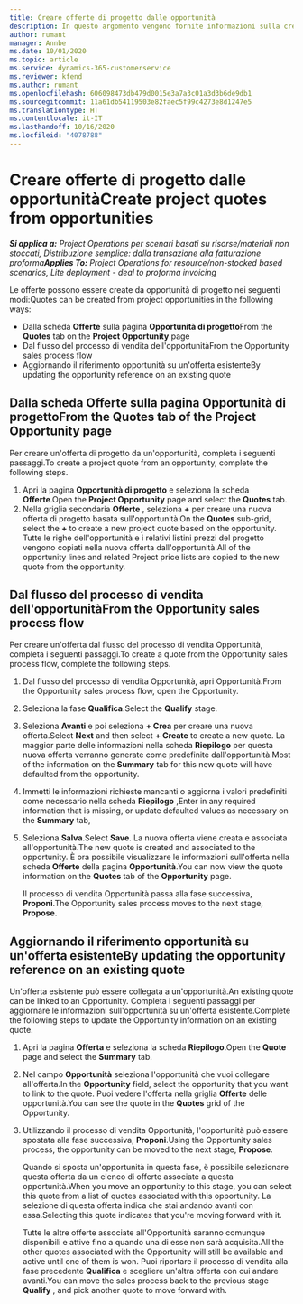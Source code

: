 ```yaml
---
title: Creare offerte di progetto dalle opportunità
description: In questo argomento vengono fornite informazioni sulla creazione di un offerta di progetto da un'opportunità.
author: rumant
manager: Annbe
ms.date: 10/01/2020
ms.topic: article
ms.service: dynamics-365-customerservice
ms.reviewer: kfend
ms.author: rumant
ms.openlocfilehash: 606098473db479d0015e3a7a3c01a3d3b6de9db1
ms.sourcegitcommit: 11a61db54119503e82faec5f99c4273e8d1247e5
ms.translationtype: HT
ms.contentlocale: it-IT
ms.lasthandoff: 10/16/2020
ms.locfileid: "4078788"
---
```

# <a name="create-project-quotes-from-opportunities"></a><span data-ttu-id="fef69-103">Creare offerte di progetto dalle opportunità</span><span class="sxs-lookup"><span data-stu-id="fef69-103">Create project quotes from opportunities</span></span>

<span data-ttu-id="fef69-104">_**Si applica a:** Project Operations per scenari basati su risorse/materiali non stoccati, Distribuzione semplice: dalla transazione alla fatturazione proforma_</span><span class="sxs-lookup"><span data-stu-id="fef69-104">_**Applies To:** Project Operations for resource/non-stocked based scenarios, Lite deployment - deal to proforma invoicing_</span></span>

<span data-ttu-id="fef69-105">Le offerte possono essere create da opportunità di progetto nei seguenti modi:</span><span class="sxs-lookup"><span data-stu-id="fef69-105">Quotes can be created from project opportunities in the following ways:</span></span>

- <span data-ttu-id="fef69-106">Dalla scheda **Offerte** sulla pagina **Opportunità di progetto**</span><span class="sxs-lookup"><span data-stu-id="fef69-106">From the **Quotes** tab on the **Project Opportunity** page</span></span>
- <span data-ttu-id="fef69-107">Dal flusso del processo di vendita dell'opportunità</span><span class="sxs-lookup"><span data-stu-id="fef69-107">From the Opportunity sales process flow</span></span>
- <span data-ttu-id="fef69-108">Aggiornando il riferimento opportunità su un'offerta esistente</span><span class="sxs-lookup"><span data-stu-id="fef69-108">By updating the opportunity reference on an existing quote</span></span>

## <a name="from-the-quotes-tab-of-the-project-opportunity-page"></a><span data-ttu-id="fef69-109">Dalla scheda Offerte sulla pagina Opportunità di progetto</span><span class="sxs-lookup"><span data-stu-id="fef69-109">From the Quotes tab of the Project Opportunity page</span></span>

<span data-ttu-id="fef69-110">Per creare un'offerta di progetto da un'opportunità, completa i seguenti passaggi.</span><span class="sxs-lookup"><span data-stu-id="fef69-110">To create a project quote from an opportunity, complete the following steps.</span></span>

1. <span data-ttu-id="fef69-111">Apri la pagina **Opportunità di progetto** e seleziona la scheda **Offerte**.</span><span class="sxs-lookup"><span data-stu-id="fef69-111">Open the **Project Opportunity** page and select the **Quotes** tab.</span></span> 
2. <span data-ttu-id="fef69-112">Nella griglia secondaria **Offerte** , seleziona **+** per creare una nuova offerta di progetto basata sull'opportunità.</span><span class="sxs-lookup"><span data-stu-id="fef69-112">On the **Quotes** sub-grid, select the **+** to create a new project quote based on the opportunity.</span></span> <span data-ttu-id="fef69-113">Tutte le righe dell'opportunità e i relativi listini prezzi del progetto vengono copiati nella nuova offerta dall'opportunità.</span><span class="sxs-lookup"><span data-stu-id="fef69-113">All of the opportunity lines and related Project price lists are copied to the new quote from the opportunity.</span></span>

## <a name="from-the-opportunity-sales-process-flow"></a><span data-ttu-id="fef69-114">Dal flusso del processo di vendita dell'opportunità</span><span class="sxs-lookup"><span data-stu-id="fef69-114">From the Opportunity sales process flow</span></span>

<span data-ttu-id="fef69-115">Per creare un'offerta dal flusso del processo di vendita Opportunità, completa i seguenti passaggi.</span><span class="sxs-lookup"><span data-stu-id="fef69-115">To create a quote from the Opportunity sales process flow, complete the following steps.</span></span>

1. <span data-ttu-id="fef69-116">Dal flusso del processo di vendita Opportunità, apri Opportunità.</span><span class="sxs-lookup"><span data-stu-id="fef69-116">From the Opportunity sales process flow, open the Opportunity.</span></span>
2. <span data-ttu-id="fef69-117">Seleziona la fase **Qualifica**.</span><span class="sxs-lookup"><span data-stu-id="fef69-117">Select the **Qualify** stage.</span></span> 
3. <span data-ttu-id="fef69-118">Seleziona **Avanti** e poi seleziona **+ Crea** per creare una nuova offerta.</span><span class="sxs-lookup"><span data-stu-id="fef69-118">Select **Next** and then select **+ Create** to create a new quote.</span></span> <span data-ttu-id="fef69-119">La maggior parte delle informazioni nella scheda **Riepilogo** per questa nuova offerta verranno generate come predefinite dall'opportunità.</span><span class="sxs-lookup"><span data-stu-id="fef69-119">Most of the information on the **Summary** tab for this new quote will have defaulted from the opportunity.</span></span> 
4. <span data-ttu-id="fef69-120">Immetti le informazioni richieste mancanti o aggiorna i valori predefiniti come necessario nella scheda **Riepilogo** ,</span><span class="sxs-lookup"><span data-stu-id="fef69-120">Enter in any required information that is missing, or update defaulted values as necessary on the **Summary** tab,</span></span>
5. <span data-ttu-id="fef69-121">Seleziona **Salva**.</span><span class="sxs-lookup"><span data-stu-id="fef69-121">Select **Save**.</span></span> <span data-ttu-id="fef69-122">La nuova offerta viene creata e associata all'opportunità.</span><span class="sxs-lookup"><span data-stu-id="fef69-122">The new quote is created and associated to the opportunity.</span></span> <span data-ttu-id="fef69-123">È ora possibile visualizzare le informazioni sull'offerta nella scheda **Offerte** della pagina **Opportunità**.</span><span class="sxs-lookup"><span data-stu-id="fef69-123">You can now view the quote information on the **Quotes** tab of the **Opportunity** page.</span></span> 

   <span data-ttu-id="fef69-124">Il processo di vendita Opportunità passa alla fase successiva, **Proponi**.</span><span class="sxs-lookup"><span data-stu-id="fef69-124">The Opportunity sales process moves to the next stage, **Propose**.</span></span>


## <a name="by-updating-the-opportunity-reference-on-an-existing-quote"></a><span data-ttu-id="fef69-125">Aggiornando il riferimento opportunità su un'offerta esistente</span><span class="sxs-lookup"><span data-stu-id="fef69-125">By updating the opportunity reference on an existing quote</span></span>

<span data-ttu-id="fef69-126">Un'offerta esistente può essere collegata a un'opportunità.</span><span class="sxs-lookup"><span data-stu-id="fef69-126">An existing quote can be linked to an Opportunity.</span></span> <span data-ttu-id="fef69-127">Completa i seguenti passaggi per aggiornare le informazioni sull'opportunità su un'offerta esistente.</span><span class="sxs-lookup"><span data-stu-id="fef69-127">Complete the following steps to update the Opportunity information on an existing quote.</span></span>

1. <span data-ttu-id="fef69-128">Apri la pagina **Offerta** e seleziona la scheda **Riepilogo**.</span><span class="sxs-lookup"><span data-stu-id="fef69-128">Open the **Quote** page and select the **Summary** tab.</span></span>
2. <span data-ttu-id="fef69-129">Nel campo **Opportunità** seleziona l'opportunità che vuoi collegare all'offerta.</span><span class="sxs-lookup"><span data-stu-id="fef69-129">In the **Opportunity** field, select the opportunity that you want to link to the quote.</span></span> <span data-ttu-id="fef69-130">Puoi vedere l'offerta nella griglia **Offerte** delle opportunità.</span><span class="sxs-lookup"><span data-stu-id="fef69-130">You can see the quote in the **Quotes** grid of the Opportunity.</span></span> 
3. <span data-ttu-id="fef69-131">Utilizzando il processo di vendita Opportunità, l'opportunità può essere spostata alla fase successiva, **Proponi**.</span><span class="sxs-lookup"><span data-stu-id="fef69-131">Using the Opportunity sales process, the opportunity can be moved to the next stage, **Propose**.</span></span> 

   <span data-ttu-id="fef69-132">Quando si sposta un'opportunità in questa fase, è possibile selezionare questa offerta da un elenco di offerte associate a questa opportunità.</span><span class="sxs-lookup"><span data-stu-id="fef69-132">When you move an opportunity to this stage, you can select this quote from a list of quotes associated with this opportunity.</span></span> <span data-ttu-id="fef69-133">La selezione di questa offerta indica che stai andando avanti con essa.</span><span class="sxs-lookup"><span data-stu-id="fef69-133">Selecting this quote indicates that you're moving forward with it.</span></span>

   <span data-ttu-id="fef69-134">Tutte le altre offerte associate all'Opportunità saranno comunque disponibili e attive fino a quando una di esse non sarà acquisita.</span><span class="sxs-lookup"><span data-stu-id="fef69-134">All the other quotes associated with the Opportunity will still be available and active until one of them is won.</span></span> <span data-ttu-id="fef69-135">Puoi riportare il processo di vendita alla fase precedente **Qualifica** e scegliere un'altra offerta con cui andare avanti.</span><span class="sxs-lookup"><span data-stu-id="fef69-135">You can move the sales process back to the previous stage **Qualify** , and pick another quote to move forward with.</span></span>
